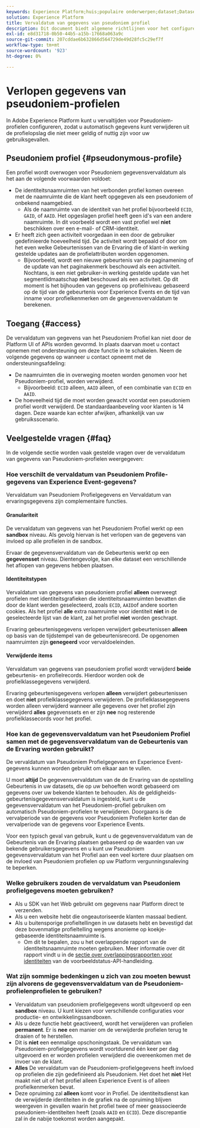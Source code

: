 ```yaml
---
keywords: Experience Platform;huis;populaire onderwerpen;dataset;Dataset;tijd om te leven;ttl;tijd-aan-levende;pseudoniem;pseudoniem profielen;gegevensvervaldatum;vervaldatum;
solution: Experience Platform
title: Vervaldatum van gegevens van pseudoniem profiel
description: Dit document biedt algemene richtlijnen voor het configureren van gegevensvervaldatum voor Pseudoniem-profielen in Adobe Experience Platform.
exl-id: e8d31718-0b50-44b5-a15b-17668a063a9c
source-git-commit: 207cddae6b632866d564729de49d28fc5c29ef7f
workflow-type: tm+mt
source-wordcount: '923'
ht-degree: 0%

---
```


# Verlopen gegevens van pseudoniem-profielen

In Adobe Experience Platform kunt u vervaltijden voor Pseudoniem-profielen configureren, zodat u automatisch gegevens kunt verwijderen uit de profielopslag die niet meer geldig of nuttig zijn voor uw gebruiksgevallen.

## Pseudoniem profiel {#pseudonymous-profile}

Een profiel wordt overwogen voor Pseudoniem gegevensvervaldatum als het aan de volgende voorwaarden voldoet:

- De identiteitsnaamruimten van het verbonden profiel komen overeen met de naamruimte die de klant heeft opgegeven als een pseudoniem of onbekend naamgebied.
   - Als de naamruimte van de identiteit van het profiel bijvoorbeeld `ECID`, `GAID`, of `AAID`. Het opgeslagen profiel heeft geen id&#39;s van een andere naamruimte. In dit voorbeeld wordt een vast profiel wel **niet** beschikken over een e-mail- of CRM-identiteit.
- Er heeft zich geen activiteit voorgedaan in een door de gebruiker gedefinieerde hoeveelheid tijd. De activiteit wordt bepaald of door om het even welke Gebeurtenissen van de Ervaring die of klant-in werking gestelde updates aan de profielattributen worden opgenomen.
   - Bijvoorbeeld, wordt een nieuwe gebeurtenis van de paginamening of de update van het paginakenmerk beschouwd als een activiteit. Nochtans, is een niet gebruiker-in werking gestelde update van het segmentlidmaatschap **niet** beschouwd als een activiteit. Op dit moment is het bijhouden van gegevens op profielniveau gebaseerd op de tijd van de gebeurtenis voor Experience Events en de tijd van inname voor profielkenmerken om de gegevensvervaldatum te berekenen.

## Toegang {#access}

De vervaldatum van gegevens van het Pseudoniem Profiel kan niet door de Platform UI of APIs worden gevormd. In plaats daarvan moet u contact opnemen met ondersteuning om deze functie in te schakelen. Neem de volgende gegevens op wanneer u contact opneemt met de ondersteuningsafdeling:

- De naamruimten die in overweging moeten worden genomen voor het Pseudoniem-profiel, worden verwijderd.
   - Bijvoorbeeld: `ECID` alleen, `AAID` alleen, of een combinatie van `ECID` en `AAID`.
- De hoeveelheid tijd die moet worden gewacht voordat een pseudoniem profiel wordt verwijderd. De standaardaanbeveling voor klanten is 14 dagen. Deze waarde kan echter afwijken, afhankelijk van uw gebruiksscenario.

## Veelgestelde vragen {#faq}

In de volgende sectie worden vaak gestelde vragen over de vervaldatum van gegevens van Pseudoniem-profielen weergegeven:

### Hoe verschilt de vervaldatum van Pseudoniem Profile-gegevens van Experience Event-gegevens?

Vervaldatum van Pseudoniem Profielgegevens en Vervaldatum van ervaringsgegevens zijn complementaire functies.

#### Granulariteit

De vervaldatum van gegevens van het Pseudoniem Profiel werkt op een **sandbox** niveau. Als gevolg hiervan is het verlopen van de gegevens van invloed op alle profielen in de sandbox.

Ervaar de gegevensvervaldatum van de Gebeurtenis werkt op een **gegevensset** niveau. Dientengevolge, kan elke dataset een verschillende het aflopen van gegevens hebben plaatsen.

#### Identiteitstypen

Vervaldatum van gegevens van pseudoniem profiel **alleen** overweegt profielen met identiteitsgrafieken die identiteitsnaamruimten bevatten die door de klant werden geselecteerd, zoals `ECID`, `AAID`of andere soorten cookies. Als het profiel **alle** extra naamruimte voor identiteit **niet** in de geselecteerde lijst van de klant, zal het profiel **niet** worden geschrapt.

Ervaring gebeurtenisgegevens verlopen verwijdert gebeurtenissen **alleen** op basis van de tijdstempel van de gebeurtenisrecord. De opgenomen naamruimten zijn **genegeerd** voor vervaldoeleinden.

#### Verwijderde items

Vervaldatum van gegevens van pseudoniem profiel wordt verwijderd **beide** gebeurtenis- en profielrecords. Hierdoor worden ook de profielklassegegevens verwijderd.

Ervaring gebeurtenisgegevens verlopen **alleen** verwijdert gebeurtenissen en doet **niet** profielklassegegevens verwijderen. De profielklassegegevens worden alleen verwijderd wanneer alle gegevens over het profiel zijn verwijderd **alles** gegevenssets en er zijn **nee** nog resterende profielklassecords voor het profiel.

### Hoe kan de gegevensvervaldatum van het Pseudoniem Profiel samen met de gegevensvervaldatum van de Gebeurtenis van de Ervaring worden gebruikt?

De vervaldatum van Pseudoniem Profielgegevens en Experience Event-gegevens kunnen worden gebruikt om elkaar aan te vullen.

U moet **altijd** De gegevensvervaldatum van de de Ervaring van de opstelling Gebeurtenis in uw datasets, die op uw behoeften wordt gebaseerd om gegevens over uw bekende klanten te behouden. Als de geldigheids-gebeurtenisgegevensvervaldatum is ingesteld, kunt u de gegevensvervaldatum van het Pseudoniem-profiel gebruiken om automatisch Pseudoniem-profielen te verwijderen. Doorgaans is de vervalperiode van de gegevens voor Pseudoniem Profielen korter dan de vervalperiode van de gegevens voor Experience Events.

Voor een typisch geval van gebruik, kunt u de gegevensvervaldatum van de Gebeurtenis van de Ervaring plaatsen gebaseerd op de waarden van uw bekende gebruikersgegevens en u kunt uw Pseudoniem gegevensvervaldatum van het Profiel aan een veel kortere duur plaatsen om de invloed van Pseudoniem profielen op uw Platform vergunningsnaleving te beperken.

### Welke gebruikers zouden de vervaldatum van Pseudoniem profielgegevens moeten gebruiken?

- Als u SDK van het Web gebruikt om gegevens naar Platform direct te verzenden.
- Als u een website hebt die ongeautoriseerde klanten massaal bedient.
- Als u buitensporige profieltellingen in uw datasets hebt en bevestigd dat deze bovenmatige profieltelling wegens anonieme op koekje-gebaseerde identiteitsnaamruimte is.
   - Om dit te bepalen, zou u het overlappende rapport van de identiteitsnaamruimte moeten gebruiken. Meer informatie over dit rapport vindt u in de [sectie over overlappingsrapporten voor identiteiten](./api/preview-sample-status.md#identity-overlap-report) van de voorbeeldstatus-API-handleiding.

### Wat zijn sommige bedenkingen u zich van zou moeten bewust zijn alvorens de gegevensvervaldatum van de Pseudoniem- profielenprofielen te gebruiken?

- Vervaldatum van pseudoniem profielgegevens wordt uitgevoerd op een **sandbox** niveau. U kunt kiezen voor verschillende configuraties voor productie- en ontwikkelingssandboxen.
- Als u deze functie hebt geactiveerd, wordt het verwijderen van profielen **permanent**. Er is **nee** een manier om de verwijderde profielen terug te draaien of te herstellen.
- Dit is **niet** een eenmalige opschoningstaak. De vervaldatum van Pseudoniem-profielgegevens wordt voortdurend één keer per dag uitgevoerd en er worden profielen verwijderd die overeenkomen met de invoer van de klant.
- **Alles** De vervaldatum van de Pseudoniem-profielgegevens heeft invloed op profielen die zijn gedefinieerd als Pseudoniem. Het doet het **niet** Het maakt niet uit of het profiel alleen Experience Event is of alleen profielkenmerken bevat.
- Deze opruiming zal **alleen** komt voor in Profiel. De identiteitsdienst kan de verwijderde identiteiten in de grafiek na de opruiming blijven weergeven in gevallen waarin het profiel twee of meer geassocieerde pseudoniem-identiteiten heeft (zoals `AAID` en `ECID`). Deze discrepantie zal in de nabije toekomst worden aangepakt.
